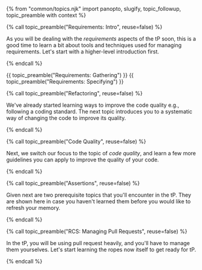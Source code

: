 {% from "common/topics.njk" import panopto, slugify, topic_followup, topic_preamble with context %}


<!-- ---------------------------------------------------------------------------- -->
{% call topic_preamble("Requirements: Intro", reuse=false) %}

As you will be dealing with the _requirements_ aspects of the tP soon, this is a good time to learn a bit about tools and techniques used for managing requirements. Let's start with a higher-level introduction first.

{% endcall %}
<!-- ---------------------------------------------------------------------------- -->
{{ topic_preamble("Requirements: Gathering") }}
{{ topic_preamble("Requirements: Specifying") }}
<!-- ---------------------------------------------------------------------------- -->
{% call topic_preamble("Refactoring", reuse=false) %}

We've already started learning ways to improve the code quality e.g., following a coding standard. The next topic introduces you to a systematic way of changing the code to improve its quality.

{% endcall %}
<!-- ---------------------------------------------------------------------------- -->
{% call topic_preamble("Code Quality", reuse=false) %}

Next, we switch our focus to the topic of _code quality_, and learn a few more guidelines you can apply to improve the quality of your code.

{% endcall %}
<!-- ---------------------------------------------------------------------------- -->
{% call topic_preamble("Assertions", reuse=false) %}

Given next are two prerequisite topics that you'll encounter in the tP. They are shown here in case you haven't learned them before you would like to refresh your memory.

{% endcall %}
<!-- ---------------------------------------------------------------------------- -->
{% call topic_preamble("RCS: Managing Pull Requests", reuse=false) %}

In the tP, you will be using pull request heavily, and you'll have to manage them yourselves. Let's start learning the ropes now itself to get ready for tP.

{% endcall %}
<!-- ---------------------------------------------------------------------------- -->

